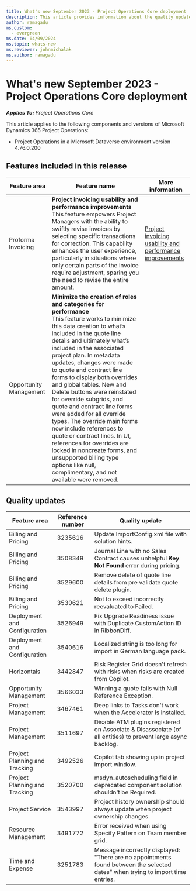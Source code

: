 ```yaml
---
title: What's new September 2023 - Project Operations Core deployment
description: This article provides information about the quality updates that are available in the September 2023 release of Microsoft Dynamics 365 Project Operations Core deployment.
author: ramagadu
ms.custom:
  - evergreen
ms.date: 04/09/2024
ms.topic: whats-new
ms.reviewer: johnmichalak 
ms.author: ramagadu
---
```


# What's new September 2023 - Project Operations Core deployment

_**Applies To:** Project Operations Core_

This article applies to the following components and versions of Microsoft Dynamics 365 Project Operations:

- Project Operations in a Microsoft Dataverse environment version 4.76.0.200

## Features included in this release

| Feature area | Feature name | More information |
| --- | --- | --- |
|Proforma Invoicing| **Project invoicing usability and performance improvements**</br>This feature empowers Project Managers with the ability to swiftly revise invoices by selecting specific transactions for correction. This capability enhances the user experience, particularly in situations where only certain parts of the invoice require adjustment, sparing you the need to revise the entire amount.| [Project invoicing usability and performance improvements](/dynamics365/project-operations/proforma-invoicing/revise-project-invoices) |
|Opportunity Management| **Minimize the creation of roles and categories for performance**</br>This feature works to minimize this data creation to what’s included in the quote line details and ultimately what’s included in the associated project plan. In metadata updates, changes were made to quote and contract line forms to display both overrides and global tables. New and Delete buttons were reinstated for override subgrids, and quote and contract line forms were added for all override types. The override main forms now include references to quote or contract lines. In UI, references for overrides are locked in noncreate forms, and unsupported billing type options like null, complimentary, and not available were removed.| |

## Quality updates

| Feature area | Reference number | Quality update |
| --- | --- | --- |
|Billing and Pricing|3235616|Update ImportConfig.xml file with solution hints.|
|Billing and Pricing|3508349|Journal Line with no Sales Contract causes unhelpful **Key Not Found** error during pricing.|
|Billing and Pricing|3529600|Remove delete of quote line details from pre validate quote delete plugin.|
|Billing and Pricing|3530621|Not to exceed incorrectly reevaluated to Failed.|
|Deployment and Configuration|3526949|Fix Upgrade Readiness issue with Duplicate CustomAction ID in RibbonDiff.|
|Deployment and Configuration|3540616|Localized string is too long for import in German language pack.|
|Horizontals|3442847|Risk Register Grid doesn't refresh with risks when risks are created from Copilot.|
|Opportunity Management|3566033|Winning a quote fails with Null Reference Exception.|
|Project Management|3467461|Deep links to Tasks don't work when the Accelerator is installed.|
|Project Management|3511697|Disable ATM plugins registered on Associate & Disassociate (of all entities) to prevent large async backlog.|
|Project Planning and Tracking|3492526|Copilot tab showing up in project import window.|
|Project Planning and Tracking|3520700|msdyn_autoscheduling field in deprecated component solution shouldn't be Required.|
|Project Service|3543997|Project history ownership should always update when project ownership changes.|
|Resource Management|3491772|Error received when using Specify Pattern on Team member grid.|
|Time and Expense|3251783|Message incorrectly displayed: "There are no appointments found between the selected dates" when trying to import time entries.|
